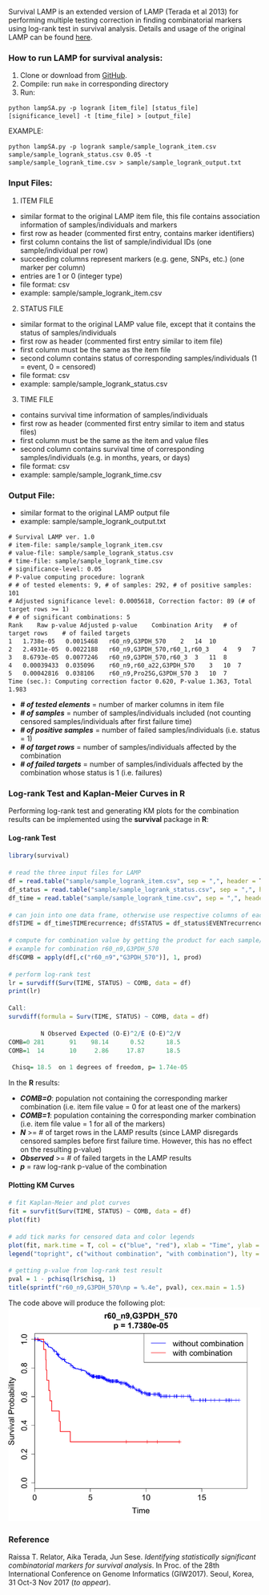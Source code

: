 
Survival LAMP is an extended version of LAMP (Terada et al 2013) for performing multiple testing correction in finding combinatorial markers using log-rank test in survival analysis. Details and usage of the original LAMP can be found [here](http://a-terada.github.io/lamp/).


### How to run LAMP for survival analysis:
1. Clone or download from [GitHub](https://github.com/rtrelator/SurvivalLAMP).
2. Compile: run `make` in corresponding directory
3. Run: 
```
python lampSA.py -p logrank [item_file] [status_file] [significance_level] -t [time_file] > [output_file]
```
EXAMPLE: 
```
python lampSA.py -p logrank sample/sample_logrank_item.csv sample/sample_logrank_status.csv 0.05 -t sample/sample_logrank_time.csv > sample/sample_logrank_output.txt
```


### Input Files:
1. ITEM FILE
- similar format to the original LAMP item file, this file contains association information of samples/individuals and markers
- first row as header (commented first entry, contains marker identifiers)
- first column contains the list of sample/individual IDs (one sample/individual per row)
- succeeding columns represent markers (e.g. gene, SNPs, etc.) (one marker per column)
- entries are 1 or 0 (integer type)
- file format: csv
- example: sample/sample_logrank_item.csv


2. STATUS FILE
- similar format to the original LAMP value file, except that it contains the status of samples/individuals
- first row as header (commented first entry similar to item file)
- first column must be the same as the item file 
- second column contains status of corresponding samples/individuals (1 = event, 0 = censored)
- file format: csv
- example: sample/sample_logrank_status.csv


3. TIME FILE
- contains survival time information of samples/individuals
- first row as header (commented first entry similar to item and status files)
- first column must be the same as the item and value files 
- second column contains survival time of corresponding samples/individuals (e.g. in months, years, or days)
- file format: csv
- example: sample/sample_logrank_time.csv


### Output File:
- similar format to the original LAMP output file
- example: sample/sample_logrank_output.txt
```
# Survival LAMP ver. 1.0
# item-file: sample/sample_logrank_item.csv
# value-file: sample/sample_logrank_status.csv
# time-file: sample/sample_logrank_time.csv
# significance-level: 0.05
# P-value computing procedure: logrank
# # of tested elements: 9, # of samples: 292, # of positive samples: 101
# Adjusted significance level: 0.0005618, Correction factor: 89 (# of target rows >= 1)
# # of significant combinations: 5
Rank	Raw p-value	Adjusted p-value	Combination	Arity	# of target rows	# of failed targets
1	1.738e-05	0.0015468	r60_n9,G3PDH_570	2	14	10
2	2.4931e-05	0.0022188	r60_n9,G3PDH_570,r60_1,r60_3	4	9	7
3	8.6793e-05	0.0077246	r60_n9,G3PDH_570,r60_3	3	11	8
4	0.00039433	0.035096	r60_n9,r60_a22,G3PDH_570	3	10	7
5	0.00042816	0.038106	r60_n9,Pro25G,G3PDH_570	3	10	7
Time (sec.): Computing correction factor 0.620, P-value 1.363, Total 1.983
```

- __*# of tested elements*__ = number of marker columns in item file
- __*# of samples*__ = number of samples/individuals included (not counting censored samples/individuals after first failure time)
- __*# of positive samples*__ = number of failed samples/individuals (i.e. status = 1)
- __*# of target rows*__ = number of samples/individuals affected by the combination
- __*# of failed targets*__ = number of samples/individuals affected by the combination whose status is 1 (i.e. failures)

### Log-rank Test and Kaplan-Meier Curves in R
Performing log-rank test and generating KM plots for the combination results can be implemented using the __survival__ package in __R__:

#### Log-rank Test
```R
library(survival)

# read the three input files for LAMP
df = read.table("sample/sample_logrank_item.csv", sep = ",", header = T, comment.char = "", check.names = F, stringsAsFactors = F)
df_status = read.table("sample/sample_logrank_status.csv", sep = ",", header = T, comment.char = "", check.names = F, stringsAsFactors = F)
df_time = read.table("sample/sample_logrank_time.csv", sep = ",", header = T, comment.char = "", check.names = F, stringsAsFactors = F)

# can join into one data frame, otherwise use respective columns of each data frame separately
df$TIME = df_time$TIMErecurrence; df$STATUS = df_status$EVENTrecurrence

# compute for combination value by getting the product for each sample/individual, add to data frame as column 'COMB'
# example for combination r60_n9,G3PDH_570
df$COMB = apply(df[,c("r60_n9","G3PDH_570")], 1, prod)

# perform log-rank test
lr = survdiff(Surv(TIME, STATUS) ~ COMB, data = df)
print(lr)

Call:
survdiff(formula = Surv(TIME, STATUS) ~ COMB, data = df)

         N Observed Expected (O-E)^2/E (O-E)^2/V
COMB=0 281       91    98.14      0.52      18.5
COMB=1  14       10     2.86     17.87      18.5

 Chisq= 18.5  on 1 degrees of freedom, p= 1.74e-05
```

In the __R__ results:
- __*COMB=0*__: population not containing the corresponding marker combination (i.e. item file value = 0 for at least one of the markers)
- __*COMB=1*__: population containing the corresponding marker combination (i.e. item file value = 1 for all of the markers)
- __*N*__ >= # of target rows in the LAMP results (since LAMP disregards censored samples before first failure time. However, this has no effect on the resulting p-value)
- __*Observed*__ >= # of failed targets in the LAMP results
- __*p*__ = raw log-rank p-value of the combination

#### Plotting KM Curves
```R
# fit Kaplan-Meier and plot curves
fit = survfit(Surv(TIME, STATUS) ~ COMB, data = df)
plot(fit)

# add tick marks for censored data and color legends
plot(fit, mark.time = T, col = c("blue", "red"), xlab = "Time", ylab = "Survival Probability", lwd = 2, lty = 1, cex.lab = 1.5, cex.axis = 1.5, cex.main = 1.5, cex.sub = 1.5)
legend("topright", c("without combination", "with combination"), lty = 1, col = c("blue","red"), lwd = 1.5, cex = 1.5)

# getting p-value from log-rank test result
pval = 1 - pchisq(lr$chisq, 1)
title(sprintf("r60_n9,G3PDH_570\np = %.4e", pval), cex.main = 1.5) 
```
The code above will produce the following plot:
![sample_plot](sample/sample_plot.png)

### Reference
Raissa T. Relator, Aika Terada, Jun Sese. *Identifying statistically significant combinatorial markers for survival analysis*. In Proc. of the 28th International Conference on Genome Informatics (GIW2017). Seoul, Korea, 31 Oct-3 Nov 2017 (*to appear*).
